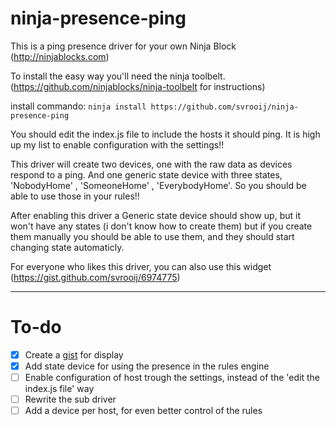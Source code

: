ninja-presence-ping
===================

This is a ping presence driver for your own Ninja Block (http://ninjablocks.com)

To install the easy way you'll need the ninja toolbelt. (https://github.com/ninjablocks/ninja-toolbelt for instructions)

install commando: `ninja install https://github.com/svrooij/ninja-presence-ping`

You should edit the index.js file to include the hosts it should ping. It is high up my list to enable configuration with the settings!!

This driver will create two devices, one with the raw data as devices respond to a ping. And one generic state device with three states, 'NobodyHome' , 'SomeoneHome' , 'EverybodyHome'. 
So you should be able to use those in your rules!!

After enabling this driver a Generic state device should show up, but it won't have any states (i don't know how to create them) but if you create them manually you should be able to use them, and they should start changing state automaticly.

For everyone who likes this driver, you can also use this widget (https://gist.github.com/svrooij/6974775)

*************
To-do
=====

- [x] Create a [gist](https://gist.github.com/svrooij/6974775) for display
- [x] Add state device for using the presence in the rules engine
- [ ] Enable configuration of host trough the settings, instead of the 'edit the index.js file' way
- [ ] Rewrite the sub driver
- [ ] Add a device per host, for even better control of the rules
